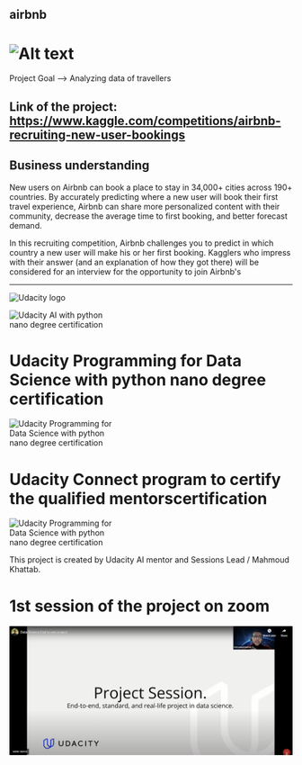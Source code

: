 airbnb
------------

<img
  src="https://upload.wikimedia.org/wikipedia/commons/thumb/6/69/Airbnb_Logo_B%C3%A9lo.svg/768px-Airbnb_Logo_B%C3%A9lo.svg.png?20140813142239"
  alt="Alt text"
  title="Optional title"
  style="display: inline-block; margin: 0 auto; max-width: 150px">
==============================

Project Goal --> Analyzing data of travellers

Link of the project:
https://www.kaggle.com/competitions/airbnb-recruiting-new-user-bookings
------------------------


Business understanding 
------------
New users on Airbnb can book a place to stay in 34,000+ cities across 190+ countries. By accurately predicting where a new user will book their first travel experience, Airbnb can share more personalized content with their community, decrease the average time to first booking, and better forecast demand.

In this recruiting competition, Airbnb challenges you to predict in which country a new user will make his or her first booking. Kagglers who impress with their answer (and an explanation of how they got there) will be considered for an interview for the opportunity to join Airbnb's

--------
<img
  src="https://www.udacity.com/www-proxy/contentful/assets/2y9b3o528xhq/2dmDLmWvCncVHcQ6lz9u5v/9ebc8c914fcf0e8b546bce78133b2a4a/OpenGraph_Udacity_Logo_Update__1_.png"
  alt="Udacity logo"
  title="Udacity logo"
  style="display: inline-block; margin: 0 auto; max-width: 150px">

<img
  src="https://s3-us-west-2.amazonaws.com/udacity-printer/production/certificates/c88a4c04-9240-4065-8c2e-bbc9160b95ba.svg"
  alt="Udacity AI with python nano degree certification"
  title="Udacity AI with python nano degree certification"
  style="display: inline-block; margin: 0 auto; max-width: 200px"> 

# Udacity Programming for Data Science with python nano degree certification 
<img
  src="https://s3-us-west-2.amazonaws.com/udacity-printer/production/certificates/d7bd185a-2430-42c6-97a5-ddafc684485d.svg"
  alt="Udacity Programming for Data Science with python nano degree certification"
  title="Udacity Programming for Data Science with python nano degree certification"
  style="display: inline-block; margin: 0 auto; max-width: 200px"> 

# Udacity Connect program to certify the qualified mentorscertification 
<img
  src="https://s3-us-west-2.amazonaws.com/udacity-printer/production/certificates/29341c76-6c2e-4825-bb56-febc01b48208.svg"
  alt="Udacity Programming for Data Science with python nano degree certification"
  title="Udacity AI with python nano degree certification"
  style="display: inline-block; margin: 0 auto; max-width: 200px"> 

This project is created by Udacity AI mentor and Sessions Lead / Mahmoud Khattab.

# 1st session of the project on zoom
[![End to end data science project](/Slides/Screenshot%202023-01-17%20112646.png)](https://www.youtube.com/embed/kV1aUANxt2E "End to end data science project")

